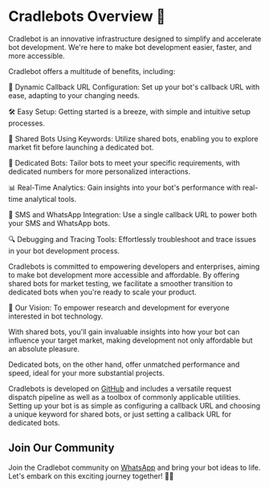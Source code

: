 # Cradlebots Overview 👾

Cradlebot is an innovative infrastructure designed to simplify and accelerate bot development. We're here to make bot development easier, faster, and more accessible.

Cradlebot offers a multitude of benefits, including:

🚀 Dynamic Callback URL Configuration: Set up your bot's callback URL with ease, adapting to your changing needs.

🛠️ Easy Setup: Getting started is a breeze, with simple and intuitive setup processes.

🔑 Shared Bots Using Keywords: Utilize shared bots, enabling you to explore market fit before launching a dedicated bot.

🤖 Dedicated Bots: Tailor bots to meet your specific requirements, with dedicated numbers for more personalized interactions.

📊 Real-Time Analytics: Gain insights into your bot's performance with real-time analytical tools.

📨 SMS and WhatsApp Integration: Use a single callback URL to power both your SMS and WhatsApp bots.

🔍 Debugging and Tracing Tools: Effortlessly troubleshoot and trace issues in your bot development process.

Cradlebots is committed to empowering developers and enterprises, aiming to make bot development more accessible and affordable. By offering shared bots for market testing, we facilitate a smoother transition to dedicated bots when you're ready to scale your product.

🌟 Our Vision: To empower research and development for everyone interested in bot technology.

With shared bots, you'll gain invaluable insights into how your bot can influence your target market, making development not only affordable but an absolute pleasure.

Dedicated bots, on the other hand, offer unmatched performance and speed, ideal for your more substantial projects.

Cradlebots is developed on [GitHub](https://github.com/google/volley) and includes a versatile request dispatch pipeline as well as a toolbox of commonly applicable utilities. Setting up your bot is as simple as configuring a callback URL and choosing a unique keyword for shared bots, or just setting a callback URL for dedicated bots.

## Join Our Community

Join the Cradlebot community on [WhatsApp](https://chat.whatsapp.com/Fe5zVyPaOT23zTvdCJeJJv) and bring your bot ideas to life. Let's embark on this exciting journey together! 🤖🌠

